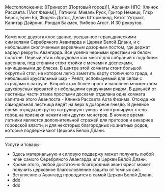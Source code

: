Местоположение: [[Гринворт (Портовый город)]], Арлания
НПС: 
	Клинок Рассвета: [[Аот Фезим]], 
	Латники: Миваль Руск, Григор Немецк, Глєр Берск, Брен Ер, Фодель Дотск, Делин Штормвинд, Кетот Уутракт, Канитар Дайрнин, Рэндал Бакмен, Умберо Агост.
	И 30 рекрутов.
___
Каменное двухэтажное здание, увешанное геральдическими символами Серебряного Авангарда и Церкви Белой Длани, и с небольшим сколоченным деревяным дозорным постом, где держат караул рекруты Авангарда. Все усеяно черными крестами на белом полотне. Первый этаж оборудован как место для собраний с подобием арсенала, под стенами стоят стойки с мечами и доспехами, начищенными до блеска. В центре этой комнаты стоит большой округлый стол, на котором легко заметить карту столичного града, и небольшой хрустальный шар - Реялт, используемый для связи с отрядами в патруле. Второй этаж более прост и наполнен множеством двухярусных кроватей с небольшими сундучками рядом. В дальней от лестницы части этажа простыми досками отделана одна комната капитана этого Аванпоста - Клинка Рассвета Аота Фезима. Отсюда же самодельная лестница ведёт на верх в дозорное гнездо. В дневное время отряды рекрутов патрулируют улицы и контролируют стены город на признаки нежити или других монстров. В ночное время латники являются дополнительной стражей для преторов и викариев городской власти, и для некоторых благородных из знатных родов, которые поддерживают Церковь Белой Длани.
____
Услуги и товары:
* Здесь материальную и силовую поддержу может получить любой член самого Серебряного Авангарда или Церкви Белой Длани.
 * Кроме этого, любой достаточно благородный авантюрист может получить церковное благословление защиты от темных сил.
 * Вступление в Авангард проводится в самой Церкви Белой Длани.
* ddd
* ddd
